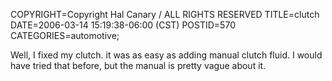 COPYRIGHT=Copyright Hal Canary / ALL RIGHTS RESERVED
TITLE=clutch
DATE=2006-03-14 15:19:38-06:00 (CST)
POSTID=570
CATEGORIES=automotive;

Well, I fixed my clutch. it was as easy as adding manual clutch fluid. I would have tried that before, but the manual is pretty vague about it.
